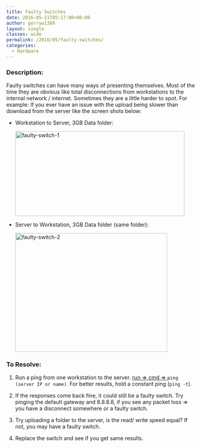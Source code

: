 ```yaml
---
title: Faulty Switches
date: 2016-05-21T05:17:00+00:00
author: gerryw1389
layout: single
classes: wide
permalink: /2016/05/faulty-switches/
categories:
  - Hardware
---
```

<!--more-->

### Description:

Faulty switches can have many ways of presenting themselves. Most of the time they are obvious like total disconnections from workstations to the internal network / internet. Sometimes they are a little harder to spot. For example: If you ever have an issue with the upload being slower than download from the server like the screen shots below:

- Workstation to Server, 3GB Data folder:

  <img class="alignnone size-full wp-image-651" src="https://automationadmin.com/assets/images/uploads/2016/09/faulty-switch-1.png" alt="faulty-switch-1" width="448" height="225" srcset="https://automationadmin.com/assets/images/uploads/2016/09/faulty-switch-1.png 448w, https://automationadmin.com/assets/images/uploads/2016/09/faulty-switch-1-300x151.png 300w" sizes="(max-width: 448px) 100vw, 448px" />


- Server to Workstation, 3GB Data folder (same folder):

  <img class="alignnone size-full wp-image-652" src="https://automationadmin.com/assets/images/uploads/2016/09/faulty-switch-2.png" alt="faulty-switch-2" width="402" height="315" srcset="https://automationadmin.com/assets/images/uploads/2016/09/faulty-switch-2.png 402w, https://automationadmin.com/assets/images/uploads/2016/09/faulty-switch-2-300x235.png 300w" sizes="(max-width: 402px) 100vw, 402px" />

### To Resolve:

1. Run a ping from one workstation to the server. [run => cmd => ](https://automationadmin.com/2016/05/command-prompt-overview/) `ping (server IP or name)`. For better results, hold a constant ping (`ping -t`).

2. If the responses come back fine, it could still be a faulty switch. Try pinging the default gateway and 8.8.8.8, if you see any packet loss => you have a disconnect somewhere or a faulty switch.

3. Try uploading a folder to the server, is the read/ write speed equal? If not, you may have a faulty switch.

4. Replace the switch and see if you get same results.